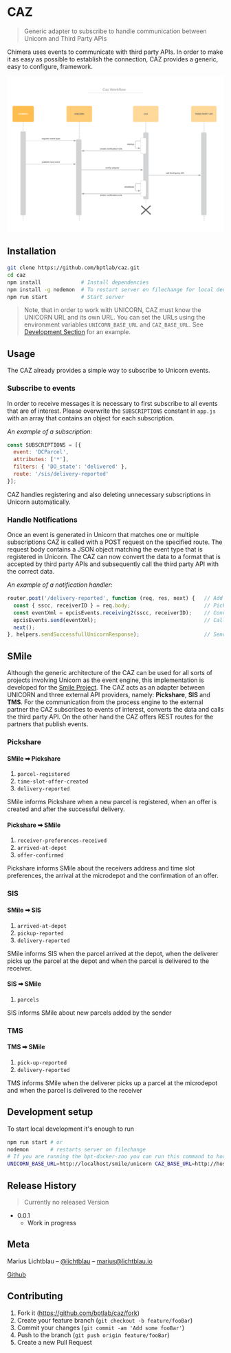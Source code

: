 # CAZ
> Generic adapter to subscribe to handle communication between Unicorn and Third Party APIs

<!-- [![NPM Version][npm-image]][npm-url]
[![Build Status][travis-image]][travis-url]
[![Downloads Stats][npm-downloads]][npm-url] -->

Chimera uses events to communicate with third party APIs. In order to make it as easy as possible to establish the connection, CAZ provides a generic, easy to configure, framework.

![](documentation/caz_workflow.png)

## Installation

```sh
git clone https://github.com/bptlab/caz.git
cd caz
npm install             # Install dependencies
npm install -g nodemon  # To restart server on filechange for local development
npm run start           # Start server
```

> Note, that in order to work with UNICORN, CAZ must know the UNICORN URL and its own URL. 
You can set the URLs using the environment variables `UNICORN_BASE_URL` and `CAZ_BASE_URL`.
See [Development Section](#development-setup) for an example.

## Usage

The CAZ already provides a simple way to subscribe to Unicorn events.

### Subscribe to events

In order to receive messages it is necessary to first subscribe to all events that are of interest.
Please overwrite the `SUBSCRIPTIONS` constant in `app.js` with an array that contains an object for each subscription.

*An example of a subscription:*

```javascript
const SUBSCRIPTIONS = [{
  event: 'DCParcel',
  attributes: ['*'],
  filters: { 'DO_state': 'delivered' },
  route: '/sis/delivery-reported'
}];
```

CAZ handles registering and also deleting unnecessary subscriptions in Unicorn automatically.

### Handle Notifications

Once an event is generated in Unicorn that matches one or multiple subscriptions CAZ is called with a POST request on the specified route.
The request body contains a JSON object matching the event type that is registered in Unicorn.
The CAZ can now convert the data to a format that is accepted by third party APIs and subsequently call the third party API with the correct data.

*An example of a notification handler:*

```javascript
router.post('/delivery-reported', function (req, res, next) {   // Add route defined by subscription
  const { sscc, receiverID } = req.body;                        // Pick only necessary event information
  const eventXml = epcisEvents.receiving2(sscc, receiverID);    // Convert JSON to XML expected by third party API
  epcisEvents.send(eventXml);                                   // Call third party API with correct data
  next();
}, helpers.sendSuccessfullUnicornResponse);                     // Send success response to Unicorn
```

## SMile

Although the generic architecture of the CAZ can be used for all sorts of projects involving Unicorn as the event engine, this implementation is developed for the [Smile Project](https://github.com/orgs/bptlab/projects/3).
The CAZ acts as an adapter between UNICORN and three external API providers, namely: **Pickshare**, **SIS** and **TMS**.
For the communication from the process engine to the external partner the CAZ subscribes to events of interest, converts the data and calls the third party API.
On the other hand the CAZ offers REST routes for the partners that publish events.

### Pickshare

#### SMile ➡ Pickshare

1. `parcel-registered`
1. `time-slot-offer-created`
1. `delivery-reported`

SMile informs Pickshare when a new parcel is registered, when an offer is created and after the successful delivery.

#### Pickshare ➡ SMile

1. `receiver-preferences-received`
1. `arrived-at-depot`
1. `offer-confirmed`

Pickshare informs SMile about the receivers address and time slot preferences, the arrival at the microdepot and the confirmation of an offer. 

### SIS

#### SMile ➡ SIS

1. `arrived-at-depot`
1. `pickup-reported`
1. `delivery-reported`

SMile informs SIS when the parcel arrived at the depot, when the deliverer picks up the parcel at the depot and when the parcel is delivered to the receiver.

#### SIS ➡ SMile

1. `parcels`

SIS informs SMile about new parcels added by the sender

### TMS

#### TMS ➡ SMile

1. `pick-up-reported` 
1. `delivery-reported`

TMS informs SMile when the deliverer picks up a parcel at the microdepot and when the parcel is delivered to the receiver

## Development setup

To start local development it's enough to run

```sh
npm run start # or
nodemon       # restarts server on filechange
# If you are running the bpt-docker-zoo you can run this command to hook up the CAZ
UNICORN_BASE_URL=http://localhost/smile/unicorn CAZ_BASE_URL=http://host.docker.internal:3000 nodemon
```

## Release History

> Currently no released Version

* 0.0.1
    * Work in progress

## Meta

Marius Lichtblau – [@lichtblau](https://twitter.com/lichtblau) – marius@lichtblau.io

[Github](https://github.com/mlichtblau)

## Contributing

1. Fork it (<https://github.com/bptlab/caz/fork>)
2. Create your feature branch (`git checkout -b feature/fooBar`)
3. Commit your changes (`git commit -am 'Add some fooBar'`)
4. Push to the branch (`git push origin feature/fooBar`)
5. Create a new Pull Request

<!-- Markdown link & img dfn's -->
[npm-image]: https://img.shields.io/npm/v/datadog-metrics.svg?style=flat-square
[npm-url]: https://npmjs.org/package/datadog-metrics
[npm-downloads]: https://img.shields.io/npm/dm/datadog-metrics.svg?style=flat-square
[travis-image]: https://img.shields.io/travis/dbader/node-datadog-metrics/master.svg?style=flat-square
[travis-url]: https://travis-ci.org/dbader/node-datadog-metrics
[wiki]: https://github.com/yourname/yourproject/wiki
